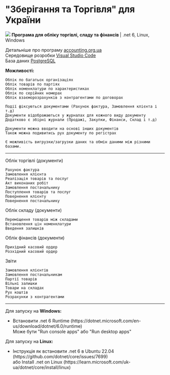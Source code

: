 # "Зберігання та Торгівля" для України
 <img src="https://accounting.org.ua/images/storage_and_trade.ico?v=3" /> <b>Програма для обліку торгівлі, сладу та фінансів </b> | .net 6, Linux, Windows <br/>
 
  Детальніше про програму [accounting.org.ua](https://accounting.org.ua/storage_and_trade.html)<br/>
  Середовище розробки [Visual Studio Code](https://code.visualstudio.com)<br/>
  База даних [PostgreSQL](https://www.enterprisedb.com/downloads/postgres-postgresql-downloads)<br/>
  
 <b>Можливості:</b>
    
    Облік по багатьох організаціях
    Облік товарів по партіях
    Облік номенклатури по характеристиках
    Облік по серійних номерах
    Облік взаєморозрахунків з контрагентами по договорах

    Події фіксуються документами (Рахунок фактура, Замовлення клієнта і т.д)
    Документи відображаються у журналах для кожного виду документу
    Додатково є збірні журнали (Продажі, Закупки, Фінанси, Склад і т.д)
    
    Документи можна вводити на основі інших документів
    Також можна подивитись рух документу по регістрах
    
    Є можливість вигрузки/загрузки даних та обмін даними між різними базами.
     
<hr />
 

 Облік торгівлі (документи)

    Рахунок фактура
    Замовлення клієнта
    Реалізація товарів та послуг
    Акт виконаних робіт
    Замовлення постачальнику
    Поступлення товарів та послуг
    Повернення клієнту
    Повернення постачальнику

Облік складу (документи)

    Переміщення товарів між складами
    Встановлення цін номенклатури
    Введення залишків

Облік фінансів (документи)

    Прихідний касовий ордер
    Розхідний касовий ордер

Звіти

    Замовлення клієнтів
    Замовлення постачальникам
    Партії товарів
    Вільні залишки
    Товари на складах
    Рух коштів
    Розрахунки з контрагентами

<hr />
    
Для запуску на <b>Windows:</b>

<ul>
 <li>
  Встановити .net 6 Runtime (https://dotnet.microsoft.com/en-us/download/dotnet/6.0/runtime)<br/>
  Може бути "Run console apps" або "Run desktop apps"
 </li>
</ul>
 
Для запуску на <b>Linux:</b>

<ul>
 <li>
  Інструкція як встановити .net 6 в Ubuntu 22.04 (https://github.com/dotnet/core/issues/7699)<br/>
  або Install .net on Linux (https://learn.microsoft.com/uk-ua/dotnet/core/install/linux)
 </li>
</ul>
